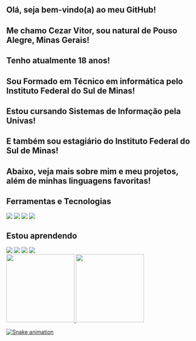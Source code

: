 ## Olá, seja bem-vindo(a) ao meu GitHub!
## Me chamo Cezar Vitor, sou natural de Pouso Alegre, Minas Gerais!
## Tenho atualmente 18 anos!
## Sou Formado em Técnico em informática pelo Instituto Federal do Sul de Minas!
## Estou cursando Sistemas de Informação pela Univas!
## E também sou estagiário do Instituto Federal do Sul de Minas!
## Abaixo, veja mais sobre mim e meu projetos, além de minhas linguagens favoritas!

## Ferramentas e Tecnologias

<img src="https://cdn.jsdelivr.net/gh/devicons/devicon@latest/icons/arduino/arduino-plain-wordmark.svg" />
<img src="https://cdn.jsdelivr.net/gh/devicons/devicon@latest/icons/canva/canva-original.svg" />
<img src="https://cdn.jsdelivr.net/gh/devicons/devicon@latest/icons/debian/debian-original-wordmark.svg" />
<img src="https://cdn.jsdelivr.net/gh/devicons/devicon@latest/icons/github/github-original.svg" />

## Estou aprendendo

<img src="https://cdn.jsdelivr.net/gh/devicons/devicon@latest/icons/c/c-original.svg" />
<img src="https://cdn.jsdelivr.net/gh/devicons/devicon@latest/icons/cplusplus/cplusplus-original.svg" />
<img src="https://cdn.jsdelivr.net/gh/devicons/devicon@latest/icons/css3/css3-original.svg" />
<img src="https://cdn.jsdelivr.net/gh/devicons/devicon@latest/icons/html5/html5-original.svg" />

<div>
<a href="https://github.com/Kaiser137">
<img loading="lazy" height="180em" src="https://github-readme-stats.vercel.app/api/top-langs/?username=seu-usuário-aqui&layout=compact&langs_count=7&theme=dracula"/>
<img loading="lazy" height="180em" src="https://github-readme-stats.vercel.app/api?username=seu-usuário-aqui&show_icons=true&theme=dracula&include_all_commits=true&count_private=true"/>
</div>

![Snake animation](https://github.com/Kaiser137/Kaiser137/blob/output/github-contribution-grid-snake.svg)
